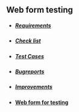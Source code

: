 
## Web form testing


- ##### [Requirements](https://docs.google.com/spreadsheets/d/1Kr5a3ZIdvigbW9Vth2mWtLu24uqxkZvB5j3rSKohBY0/edit?usp=sharing)
- ##### [Check list](https://docs.google.com/spreadsheets/d/1jMe8NKVFafVSWRMpXAdtaYvtzRmZDamsae92h9Lqp2o/edit?usp=sharing)
- ##### [Test Cases](https://docs.google.com/spreadsheets/d/1tgUrBE7bczckG1pB7jzOjiMg6VWN9CCIG37gk9n6QAY/edit?usp=sharing)
- ##### [Bugreports](https://docs.google.com/spreadsheets/d/1Nw_RRWmGugOFWZxqVv_gkx4LuhK2DdmNC_dRnKqHUMY/edit?usp=sharing)
- ##### [Improvements](https://docs.google.com/spreadsheets/d/1Q50bgJySKPUIopuYk-6qhVdmldy9gSpc2oE6bGq-Rek/edit?usp=sharing)
- #### [Web form for testing](http://itcareer.pythonanywhere.com/)